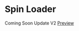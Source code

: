 # Spin Loader
Coming Soon Update V2
[Preview](https://htmlpreview.github.io/?https://github.com/fchrl03/spin-loader/blob/main/index.html "Spin Loader V1")
